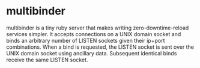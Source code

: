 multibinder
===

multibinder is a tiny ruby server that makes writing zero-downtime-reload services simpler. It accepts connections on a UNIX domain socket and binds an arbitrary number of LISTEN sockets given their ip+port combinations. When a bind is requested, the LISTEN socket is sent over the UNIX domain socket using ancillary data. Subsequent identical binds receive the same LISTEN socket.
